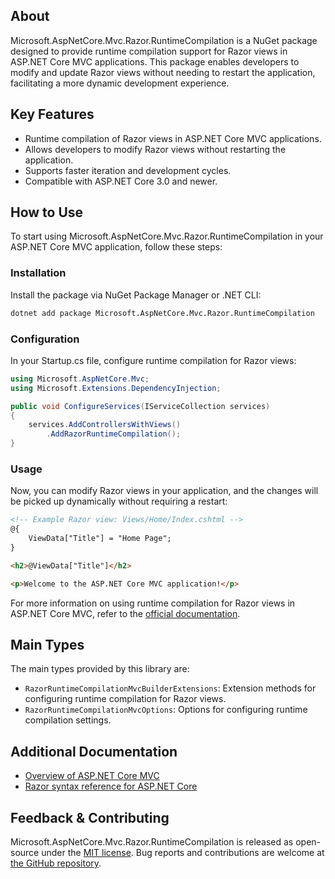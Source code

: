 ## About

Microsoft.AspNetCore.Mvc.Razor.RuntimeCompilation is a NuGet package designed to provide runtime compilation support for Razor views in ASP.NET Core MVC applications. This package enables developers to modify and update Razor views without needing to restart the application, facilitating a more dynamic development experience.

## Key Features

* Runtime compilation of Razor views in ASP.NET Core MVC applications.
* Allows developers to modify Razor views without restarting the application.
* Supports faster iteration and development cycles.
* Compatible with ASP.NET Core 3.0 and newer.

## How to Use

To start using Microsoft.AspNetCore.Mvc.Razor.RuntimeCompilation in your ASP.NET Core MVC application, follow these steps:

### Installation

Install the package via NuGet Package Manager or .NET CLI:

```sh
dotnet add package Microsoft.AspNetCore.Mvc.Razor.RuntimeCompilation
```

### Configuration

In your Startup.cs file, configure runtime compilation for Razor views:

```C#
using Microsoft.AspNetCore.Mvc;
using Microsoft.Extensions.DependencyInjection;

public void ConfigureServices(IServiceCollection services)
{
    services.AddControllersWithViews()
        .AddRazorRuntimeCompilation();
}
```

### Usage
Now, you can modify Razor views in your application, and the changes will be picked up dynamically without requiring a restart:

```html
<!-- Example Razor view: Views/Home/Index.cshtml -->
@{
    ViewData["Title"] = "Home Page";
}

<h2>@ViewData["Title"]</h2>

<p>Welcome to the ASP.NET Core MVC application!</p>
```

For more information on using runtime compilation for Razor views in ASP.NET Core MVC, refer to the [official documentation](https://learn.microsoft.com/en-us/aspnet/core/mvc/overview?view=aspnetcore-8.0).

## Main Types

<!-- The main types provided in this library -->

The main types provided by this library are:

* `RazorRuntimeCompilationMvcBuilderExtensions`: Extension methods for configuring runtime compilation for Razor views.
* `RazorRuntimeCompilationMvcOptions`: Options for configuring runtime compilation settings.

## Additional Documentation

<!-- Links to further documentation. Remove conceptual documentation if not available for the library. -->

* [Overview of ASP.NET Core MVC](https://learn.microsoft.com/en-us/aspnet/core/mvc/overview?view=aspnetcore-8.0)
* [Razor syntax reference for ASP.NET Core](https://learn.microsoft.com/en-us/aspnet/core/mvc/views/razor?view=aspnetcore-8.0)

## Feedback & Contributing

<!-- How to provide feedback on this package and contribute to it -->

Microsoft.AspNetCore.Mvc.Razor.RuntimeCompilation is released as open-source under the [MIT license](https://licenses.nuget.org/MIT). Bug reports and contributions are welcome at [the GitHub repository](https://github.com/dotnet/aspnetcore).